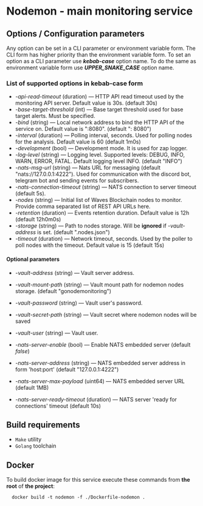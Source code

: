 # Nodemon - main monitoring service

## Options / Configuration parameters

Any option can be set in a CLI parameter or environment variable form. The CLI form has higher priority than
the environment variable form.
To set an option as a CLI parameter use _**kebab-case**_ option name.
To do the same as environment variable form use _**UPPER_SNAKE_CASE**_ option name.

### List of supported options in kebab-case form

- _-api-read-timeout_ (duration) — HTTP API read timeout used by the monitoring API server.
  Default value is 30s. (default 30s)
- _-base-target-threshold_ (int) — Base target threshold used for base target alerts. Must be specified.
- _-bind_ (string) — Local network address to bind the HTTP API of the service on. Default value is ":8080". (default ":
  8080")
- _-interval_ (duration) — Polling interval, seconds. Used for polling nodes for the analysis.
  Default value is 60 (default 1m0s)
- _-development_ (bool) — Development mode. It is used for zap logger.
- _-log-level_ (string) — Logging level. Supported levels: DEBUG, INFO, WARN, ERROR, FATAL. Default logging level
  INFO. (default "INFO")
- _-nats-msg-url_ (string) — Nats URL for messaging (default "nats://127.0.0.1:4222").
  Used for communication with the discord bot, telegram bot and sending events for subscribers.
- _-nats-connection-timeout_ (string) — NATS connection to server timeout (default 5s).
- _-nodes_ (string) — Initial list of Waves Blockchain nodes to monitor. Provide comma separated list of REST API URLs
  here.
- _-retention_ (duration) — Events retention duration. Default value is 12h (default 12h0m0s)
- _-storage_ (string) — Path to nodes storage. Will be **ignored** if _-vault-address_ is set. (default ".nodes.json")
- _-timeout_ (duration) — Network timeout, seconds. Used by the poller to poll nodes with the timeout.
  Default value is 15 (default 15s)

#### Optional parameters

- _-vault-address_ (string) — Vault server address.
- _-vault-mount-path_ (string) — Vault mount path for nodemon nodes storage. (default "gonodemonitoring")
- _-vault-password_ (string) — Vault user's password.
- _-vault-secret-path_ (string) — Vault secret where nodemon nodes will be saved
- _-vault-user_ (string) — Vault user.

- _-nats-server-enable_ (bool) — Enable NATS embedded server (default _false_)
- _-nats-server-address_ (string) — NATS embedded server address in form 'host:port' (default "127.0.0.1:4222")
- _-nats-server-max-payload_ (uint64) — NATS embedded server URL (default 1MB)
- _-nats-server-ready-timeout_ (duration) — NATS server 'ready for connections' timeout (default 10s)

## Build requirements

- `Make` utility
- `Golang` toolchain

## Docker

To build docker image for this service execute these commands from **the root** of **the project**:

```shell
  docker build -t nodemon -f ./Dockerfile-nodemon .
```
